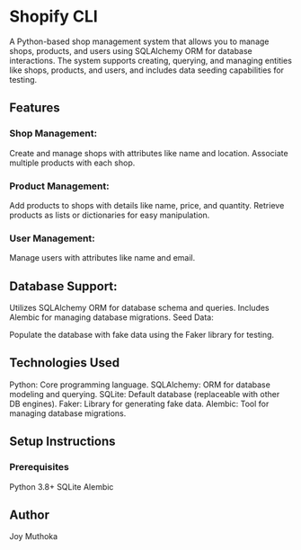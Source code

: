 # Shopify CLI
A Python-based shop management system that allows you to manage shops, products, and users using SQLAlchemy ORM for database interactions. The system supports creating, querying, and managing entities like shops, products, and users, and includes data seeding capabilities for testing.

## Features
### Shop Management:

Create and manage shops with attributes like name and location.
Associate multiple products with each shop.

### Product Management:

Add products to shops with details like name, price, and quantity.
Retrieve products as lists or dictionaries for easy manipulation.

### User Management:

Manage users with attributes like name and email.

## Database Support:

Utilizes SQLAlchemy ORM for database schema and queries.
Includes Alembic for managing database migrations.
Seed Data:

Populate the database with fake data using the Faker library for testing.

## Technologies Used
Python: Core programming language.
SQLAlchemy: ORM for database modeling and querying.
SQLite: Default database (replaceable with other DB engines).
Faker: Library for generating fake data.
Alembic: Tool for managing database migrations.

## Setup Instructions
### Prerequisites
Python 3.8+
SQLite 
Alembic


## Author
Joy Muthoka
